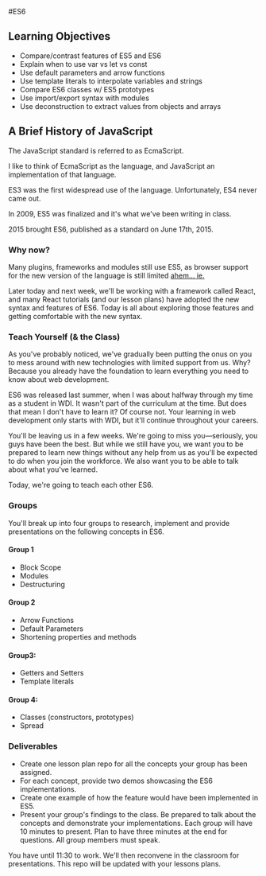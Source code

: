 #ES6

## Learning Objectives

- Compare/contrast features of ES5 and ES6
- Explain when to use var vs let vs const
- Use default parameters and arrow functions
- Use template literals to interpolate variables and strings
- Compare ES6 classes w/ ES5 prototypes
- Use import/export syntax with modules
- Use deconstruction to extract values from objects and arrays

## A Brief History of JavaScript

The JavaScript standard is referred to as EcmaScript.

I like to think of EcmaScript as the language, and JavaScript an implementation of that language.

ES3 was the first widespread use of the language. Unfortunately, ES4 never came out.

In 2009, ES5 was finalized and it's what we've been writing in class.

2015 brought ES6, published as a standard on June 17th, 2015.

### Why now?

Many plugins, frameworks and modules still use ES5, as browser support for
the new version of the language is still limited [ahem... ie.](http://caniuse.com/#search=es6)

Later today and next week, we'll be working with a framework called React, and many
React tutorials (and our lesson plans) have adopted the new syntax and features
of ES6. Today is all about exploring those features and getting comfortable with
the new syntax.

### Teach Yourself (& the Class)

As you've probably noticed, we've gradually been putting the onus on you to mess around with new technologies with limited support from us. Why? Because you already have the foundation to learn everything you need to know about web development.

ES6 was released last summer, when I was about halfway through my time as a student in WDI. It wasn't part of the curriculum at the time. But does that mean I don't have to learn it? Of course not. Your learning in web development only starts with WDI, but it'll continue throughout your careers.

You'll be leaving us in a few weeks. We're going to miss you—seriously, you guys have been the best. But while we still have you, we want you to be prepared to learn new things without any help from us as you'll be expected to do when you join the workforce. We also want you to be able to talk about what you've learned.

Today, we're going to teach each other ES6.

### Groups

You'll break up into four groups to research, implement and provide presentations on the following concepts in ES6.

#### Group 1
- Block Scope
- Modules
- Destructuring

#### Group 2
- Arrow Functions
- Default Parameters
- Shortening properties and methods 

#### Group3:
- Getters and Setters
- Template literals

#### Group 4:
- Classes (constructors, prototypes)
- Spread


### Deliverables

- Create one lesson plan repo for all the concepts your group has been assigned.
- For each concept, provide two demos showcasing the ES6 implementations.
- Create one example of how the feature would have been implemented in ES5.
- Present your group's findings to the class. Be prepared to talk about the concepts and demonstrate your implementations. Each group will have 10 minutes to present. Plan to have three minutes at the end for questions. All group members must speak.

You have until 11:30 to work. We'll then reconvene in the classroom for presentations. This repo will be updated with your lessons plans.
